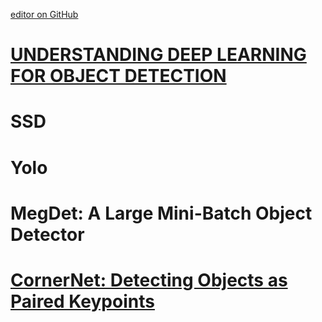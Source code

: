 [editor on GitHub](https://github.com/fsword73/jianyang.github.io/edit/master/Object-Detection.md)

# [UNDERSTANDING DEEP LEARNING FOR OBJECT DETECTION](http://zoey4ai.com/2018/05/12/deep-learning-object-detection/)

# SSD
# Yolo
# MegDet: A Large Mini-Batch Object Detector
# [CornerNet: Detecting Objects as Paired Keypoints](https://github.com/makalo/CornerNet)
